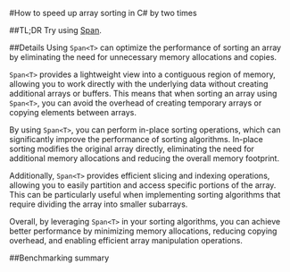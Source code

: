 #How to speed up array sorting in C# by two times

##TL;DR
Try using [Span<T>](https://learn.microsoft.com/en-us/dotnet/api/system.span-1).

##Details
Using `Span<T>` can optimize the performance of sorting an array by eliminating the need for unnecessary memory allocations and copies.

`Span<T>` provides a lightweight view into a contiguous region of memory, allowing you to work directly with the underlying data without creating additional arrays or buffers. This means that when sorting an array using `Span<T>`, you can avoid the overhead of creating temporary arrays or copying elements between arrays.

By using `Span<T>`, you can perform in-place sorting operations, which can significantly improve the performance of sorting algorithms. In-place sorting modifies the original array directly, eliminating the need for additional memory allocations and reducing the overall memory footprint.

Additionally, `Span<T>` provides efficient slicing and indexing operations, allowing you to easily partition and access specific portions of the array. This can be particularly useful when implementing sorting algorithms that require dividing the array into smaller subarrays.

Overall, by leveraging `Span<T>` in your sorting algorithms, you can achieve better performance by minimizing memory allocations, reducing copying overhead, and enabling efficient array manipulation operations.

##Benchmarking summary